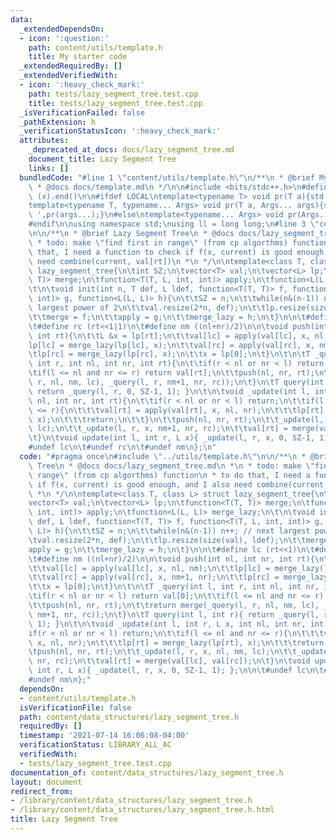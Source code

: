 ```yaml
---
data:
  _extendedDependsOn:
  - icon: ':question:'
    path: content/utils/template.h
    title: My starter code
  _extendedRequiredBy: []
  _extendedVerifiedWith:
  - icon: ':heavy_check_mark:'
    path: tests/lazy_segment_tree.test.cpp
    title: tests/lazy_segment_tree.test.cpp
  _isVerificationFailed: false
  _pathExtension: h
  _verificationStatusIcon: ':heavy_check_mark:'
  attributes:
    _deprecated_at_docs: docs/lazy_segment_tree.md
    document_title: Lazy Segment Tree
    links: []
  bundledCode: "#line 1 \"content/utils/template.h\"\n/**\n * @brief My starter code\n\
    \ * @docs docs/template.md\n */\n\n#include <bits/stdc++.h>\n#define all(x) (x).begin(),\
    \ (x).end()\n\n#ifdef LOCAL\ntemplate<typename T> void pr(T a){std::cerr<<a<<std::endl;}\n\
    template<typename T, typename... Args> void pr(T a, Args... args){std::cerr<<a<<'\
    \ ',pr(args...);}\n#else\ntemplate<typename... Args> void pr(Args... args){}\n\
    #endif\n\nusing namespace std;\nusing ll = long long;\n#line 3 \"content/data_structures/lazy_segment_tree.h\"\
    \n\n/**\n * @brief Lazy Segment Tree\n * @docs docs/lazy_segment_tree.md\n *\n\
    \ * todo: make \"find first in range\" (from cp algorthms) function\n * to do\
    \ that, I need a function to check if f(x, current) is good enough, and I also\
    \ need combine(current, val[rt])\n *\n */\n\ntemplate<class T, class L> struct\
    \ lazy_segment_tree{\n\tint SZ;\n\tvector<T> val;\n\tvector<L> lp;\n\tfunction<T(T,\
    \ T)> merge;\n\tfunction<T(T, L, int, int)> apply;\n\tfunction<L(L, L)> merge_lazy;\n\
    \t\n\tvoid init(int n, T def, L ldef, function<T(T, T)> f, function<T(T, L, int,\
    \ int)> g, function<L(L, L)> h){\n\t\tSZ = n;\n\t\twhile(n&(n-1)) n++; // next\
    \ largest power of 2\n\t\tval.resize(2*n, def);\n\t\tlp.resize(size(val), ldef);\n\
    \t\tmerge = f;\n\t\tapply = g;\n\t\tmerge_lazy = h;\n\t}\n\n\t#define lc (rt<<1)\n\
    \t#define rc (rt<<1|1)\n\t#define nm ((nl+nr)/2)\n\n\tvoid push(int nl, int nr,\
    \ int rt){\n\t\tL &x = lp[rt];\n\t\tval[lc] = apply(val[lc], x, nl, nm);\n\t\t\
    lp[lc] = merge_lazy(lp[lc], x);\n\t\tval[rc] = apply(val[rc], x, nm+1, nr);\n\t\
    \tlp[rc] = merge_lazy(lp[rc], x);\n\t\tx = lp[0];\n\t}\n\t\n\tT _query(int l,\
    \ int r, int nl, int nr, int rt){\n\t\tif(r < nl or nr < l) return val[0];\n\t\
    \tif(l <= nl and nr <= r) return val[rt];\n\t\tpush(nl, nr, rt);\n\t\treturn merge(_query(l,\
    \ r, nl, nm, lc), _query(l, r, nm+1, nr, rc));\n\t}\n\tT query(int l, int r){\
    \ return _query(l, r, 0, SZ-1, 1); }\n\t\n\tvoid _update(int l, int r, L x, int\
    \ nl, int nr, int rt){\n\t\tif(r < nl or nr < l) return;\n\t\tif(l <= nl and nr\
    \ <= r){\n\t\t\tval[rt] = apply(val[rt], x, nl, nr);\n\t\t\tlp[rt] = merge_lazy(lp[rt],\
    \ x);\n\t\t\treturn;\n\t\t}\n\t\tpush(nl, nr, rt);\n\t\t_update(l, r, x, nl, nm,\
    \ lc);\n\t\t_update(l, r, x, nm+1, nr, rc);\n\t\tval[rt] = merge(val[lc], val[rc]);\n\
    \t}\n\tvoid update(int l, int r, L x){ _update(l, r, x, 0, SZ-1, 1); };\n\n\t\
    #undef lc\n\t#undef rc\n\t#undef nm\n};\n"
  code: "#pragma once\n#include \"../utils/template.h\"\n\n/**\n * @brief Lazy Segment\
    \ Tree\n * @docs docs/lazy_segment_tree.md\n *\n * todo: make \"find first in\
    \ range\" (from cp algorthms) function\n * to do that, I need a function to check\
    \ if f(x, current) is good enough, and I also need combine(current, val[rt])\n\
    \ *\n */\n\ntemplate<class T, class L> struct lazy_segment_tree{\n\tint SZ;\n\t\
    vector<T> val;\n\tvector<L> lp;\n\tfunction<T(T, T)> merge;\n\tfunction<T(T, L,\
    \ int, int)> apply;\n\tfunction<L(L, L)> merge_lazy;\n\t\n\tvoid init(int n, T\
    \ def, L ldef, function<T(T, T)> f, function<T(T, L, int, int)> g, function<L(L,\
    \ L)> h){\n\t\tSZ = n;\n\t\twhile(n&(n-1)) n++; // next largest power of 2\n\t\
    \tval.resize(2*n, def);\n\t\tlp.resize(size(val), ldef);\n\t\tmerge = f;\n\t\t\
    apply = g;\n\t\tmerge_lazy = h;\n\t}\n\n\t#define lc (rt<<1)\n\t#define rc (rt<<1|1)\n\
    \t#define nm ((nl+nr)/2)\n\n\tvoid push(int nl, int nr, int rt){\n\t\tL &x = lp[rt];\n\
    \t\tval[lc] = apply(val[lc], x, nl, nm);\n\t\tlp[lc] = merge_lazy(lp[lc], x);\n\
    \t\tval[rc] = apply(val[rc], x, nm+1, nr);\n\t\tlp[rc] = merge_lazy(lp[rc], x);\n\
    \t\tx = lp[0];\n\t}\n\t\n\tT _query(int l, int r, int nl, int nr, int rt){\n\t\
    \tif(r < nl or nr < l) return val[0];\n\t\tif(l <= nl and nr <= r) return val[rt];\n\
    \t\tpush(nl, nr, rt);\n\t\treturn merge(_query(l, r, nl, nm, lc), _query(l, r,\
    \ nm+1, nr, rc));\n\t}\n\tT query(int l, int r){ return _query(l, r, 0, SZ-1,\
    \ 1); }\n\t\n\tvoid _update(int l, int r, L x, int nl, int nr, int rt){\n\t\t\
    if(r < nl or nr < l) return;\n\t\tif(l <= nl and nr <= r){\n\t\t\tval[rt] = apply(val[rt],\
    \ x, nl, nr);\n\t\t\tlp[rt] = merge_lazy(lp[rt], x);\n\t\t\treturn;\n\t\t}\n\t\
    \tpush(nl, nr, rt);\n\t\t_update(l, r, x, nl, nm, lc);\n\t\t_update(l, r, x, nm+1,\
    \ nr, rc);\n\t\tval[rt] = merge(val[lc], val[rc]);\n\t}\n\tvoid update(int l,\
    \ int r, L x){ _update(l, r, x, 0, SZ-1, 1); };\n\n\t#undef lc\n\t#undef rc\n\t\
    #undef nm\n};"
  dependsOn:
  - content/utils/template.h
  isVerificationFile: false
  path: content/data_structures/lazy_segment_tree.h
  requiredBy: []
  timestamp: '2021-07-14 16:06:08-04:00'
  verificationStatus: LIBRARY_ALL_AC
  verifiedWith:
  - tests/lazy_segment_tree.test.cpp
documentation_of: content/data_structures/lazy_segment_tree.h
layout: document
redirect_from:
- /library/content/data_structures/lazy_segment_tree.h
- /library/content/data_structures/lazy_segment_tree.h.html
title: Lazy Segment Tree
---
```

